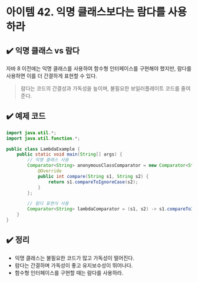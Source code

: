 # 아이템 42. 익명 클래스보다는 람다를 사용하라

## ✔️ 익명 클래스 vs 람다
자바 8 이전에는 익명 클래스를 사용하여 함수형 인터페이스를 구현해야 했지만, 람다를 사용하면 이를 더 간결하게 표현할 수 있다.

> 람다는 코드의 간결성과 가독성을 높이며, 불필요한 보일러플레이트 코드를 줄여준다.

## ✔️ 예제 코드
```java
import java.util.*;
import java.util.function.*;

public class LambdaExample {
    public static void main(String[] args) {
        // 익명 클래스 사용
        Comparator<String> anonymousClassComparator = new Comparator<String>() {
            @Override
            public int compare(String s1, String s2) {
                return s1.compareToIgnoreCase(s2);
            }
        };

        // 람다 표현식 사용
        Comparator<String> lambdaComparator = (s1, s2) -> s1.compareToIgnoreCase(s2);
    }
}
```

## ✔️ 정리
- 익명 클래스는 불필요한 코드가 많고 가독성이 떨어진다.
- 람다는 간결하며 가독성이 좋고 유지보수성이 뛰어나다.
- 함수형 인터페이스를 구현할 때는 람다를 사용하라.